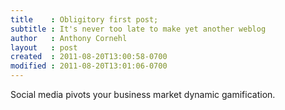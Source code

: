 ```yaml
---
title    : Obligitory first post;
subtitle : It's never too late to make yet another weblog
author   : Anthony Cornehl
layout   : post
created  : 2011-08-20T13:00:58-0700
modified : 2011-08-20T13:01:06-0700
---
```


Social media pivots your business market dynamic gamification.

